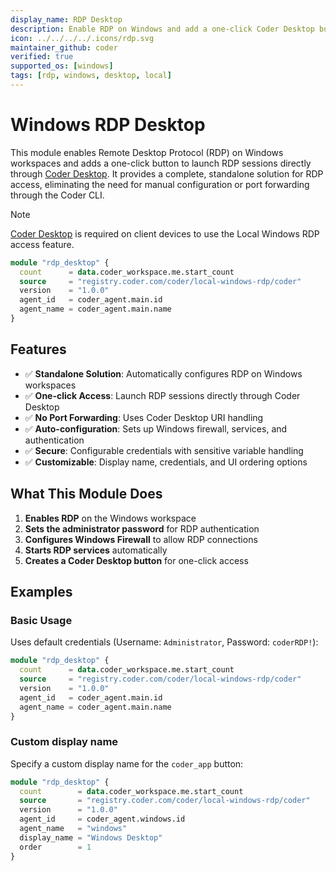 ```yaml
---
display_name: RDP Desktop
description: Enable RDP on Windows and add a one-click Coder Desktop button for seamless access
icon: ../../../../.icons/rdp.svg
maintainer_github: coder
verified: true
supported_os: [windows]
tags: [rdp, windows, desktop, local]
---
```


# Windows RDP Desktop

This module enables Remote Desktop Protocol (RDP) on Windows workspaces and adds a one-click button to launch RDP sessions directly through [Coder Desktop](https://coder.com/docs/user-guides/desktop). It provides a complete, standalone solution for RDP access, eliminating the need for manual configuration or port forwarding through the Coder CLI.

> [!NOTE]
> [Coder Desktop](https://coder.com/docs/user-guides/desktop) is required on client devices to use the Local Windows RDP access feature.

```tf
module "rdp_desktop" {
  count      = data.coder_workspace.me.start_count
  source     = "registry.coder.com/coder/local-windows-rdp/coder"
  version    = "1.0.0"
  agent_id   = coder_agent.main.id
  agent_name = coder_agent.main.name
}
```

## Features

- ✅ **Standalone Solution**: Automatically configures RDP on Windows workspaces
- ✅ **One-click Access**: Launch RDP sessions directly through Coder Desktop
- ✅ **No Port Forwarding**: Uses Coder Desktop URI handling
- ✅ **Auto-configuration**: Sets up Windows firewall, services, and authentication
- ✅ **Secure**: Configurable credentials with sensitive variable handling
- ✅ **Customizable**: Display name, credentials, and UI ordering options

## What This Module Does

1. **Enables RDP** on the Windows workspace
2. **Sets the administrator password** for RDP authentication
3. **Configures Windows Firewall** to allow RDP connections
4. **Starts RDP services** automatically
5. **Creates a Coder Desktop button** for one-click access

## Examples

### Basic Usage

Uses default credentials (Username: `Administrator`, Password: `coderRDP!`):

```tf
module "rdp_desktop" {
  count      = data.coder_workspace.me.start_count
  source     = "registry.coder.com/coder/local-windows-rdp/coder"
  version    = "1.0.0"
  agent_id   = coder_agent.main.id
  agent_name = coder_agent.main.name
}
```

### Custom display name

Specify a custom display name for the `coder_app` button:

```tf
module "rdp_desktop" {
  count        = data.coder_workspace.me.start_count
  source       = "registry.coder.com/coder/local-windows-rdp/coder"
  version      = "1.0.0"
  agent_id     = coder_agent.windows.id
  agent_name   = "windows"
  display_name = "Windows Desktop"
  order        = 1
}
```
